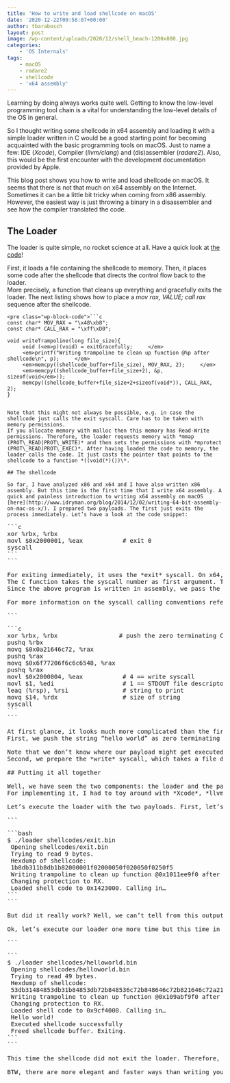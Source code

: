 ```yaml
---
title: 'How to write and load shellcode on macOS'
date: '2020-12-22T09:58:07+00:00'
author: tbarabosch
layout: post
image: /wp-content/uploads/2020/12/shell_beach-1200x800.jpg
categories:
    - 'OS Internals'
tags:
    - macOS
    - radare2
    - shellcode
    - 'x64 assembly'
---
```


Learning by doing always works quite well. Getting to know the low-level programming tool chain is a vital for understanding the low-level details of the OS in general.

So I thought writing some shellcode in x64 assembly and loading it with a simple loader written in C would be a good starting point for becoming acquainted with the basic programming tools on macOS. Just to name a few: IDE (*Xcode*), Compiler (*llvm/clang*) and (dis)assembler (*radare2*). Also, this would be the first encounter with the development documentation provided by Apple.

This blog post shows you how to write and load shellcode on macOS. It seems that there is not that much on x64 assembly on the Internet. Sometimes it can be a little bit tricky when coming from x86 assembly. However, the easiest way is just throwing a binary in a disassembler and see how the compiler translated the code.

## The Loader

The loader is quite simple, no rocket science at all. Have a quick look at [the code](https://github.com/tbarabosch/MacRE/blob/master/x64-shellcode-loader/main.c)!

First, it loads a file containing the shellcode to memory. Then, it places some code after the shellcode that directs the control flow back to the loader.  
More precisely, a function that cleans up everything and gracefully exits the loader. The next listing shows how to place a *mov rax, VALUE; call rax* sequence after the shellcode.

```
<pre class="wp-block-code">```c
const char* MOV_RAX = "\x48\xb8";
const char* CALL_RAX = "\xff\xD0";
 
void writeTrampoline(long file_size){
     void (<em>p)(void) = exitGracefully;     </em>
     <em>printf("Writing trampoline to clean up function @%p after shellcode\n", p);     </em>
     <em>memcpy((shellcode_buffer+file_size), MOV_RAX, 2);     </em>
     <em>memcpy((shellcode_buffer+file_size+2), &p, sizeof(void</em>));
     memcpy((shellcode_buffer+file_size+2+sizeof(void*)), CALL_RAX, 2);
}
```
```

Note that this might not always be possible, e.g. in case the shellcode just calls the exit syscall. Care has to be taken with memory permissions.  
If you allocate memory with malloc then this memory has Read-Write permissions. Therefore, the loader requests memory with *mmap (PROT\_READ|PROT\_WRITE)* and then sets the permissions with *mprotect (PROT\_READ|PROT\_EXEC)*. After having loaded the code to memory, the loader calls the code. It just casts the pointer that points to the shellcode to a function *((void(*)())\*.

## The shellcode

So far, I have analyzed x86 and x64 and I have also written x86 assembly. But this time is the first time that I write x64 assembly. A quick and painless introduction to writing x64 assembly on macOS [here](http://www.idryman.org/blog/2014/12/02/writing-64-bit-assembly-on-mac-os-x/). I prepared two payloads. The first just exits the process immediately. Let’s have a look at the code snippet:

```
<pre class="wp-block-code">```c
xor %rbx, %rbx
movl $0x2000001, %eax           # exit 0
syscall
```
```

For exiting immediately, it uses the *exit* syscall. On x64, syscalls are initiated with the [corresponding keyword](https://developer.apple.com/library/mac/documentation/Darwin/Reference/ManPages/man2/syscall.2.html).  
The C function takes the syscall number as first argument. The other (n-1) arguments depend on the actual syscall.  
Since the above program is written in assembly, we pass the arguments in the registers. *rax* takes the syscall number, only some registers can be used for passing arguments (e.g. *rdi* or *rsi*).

For more information on the syscall calling conventions refer to [this document](http://people.freebsd.org/~obrien/amd64-elf-abi.pdf) (Chapter A.2.1). Back to the example, first we set *rbx* to zero (result of the *exit* syscall) and we move the value *0x2000001* (*exit* being the [first syscall](http://www.opensource.apple.com/source/xnu/xnu-1504.3.12/bsd/kern/syscalls.master)) to *rax*. And finally, we call into the kernel with syscall. The second payload prints “hello world” to *STDOUT*. Let’s have a look at the code:

```
<pre class="wp-block-code">```c
xor %rbx, %rbx                 # push the zero terminating C string to the stack
pushq %rbx
movq $0x0a21646c72, %rax
pushq %rax
movq $0x6f77206f6c6c6548, %rax
pushq %rax
movl $0x2000004, %eax           # 4 == write syscall
movl $1, %edi                   # 1 == STDOUT file descriptor
leaq (%rsp), %rsi               # string to print
movq $14, %rdx                  # size of string
syscall
```
```

At first glance, it looks much more complicated than the first payload. However, there are basically just two things happening.  
First, we push the string “hello world” as zero terminating string to the stack. This is one way to be position-independent.

Note that we don’t know where our payload might get executed.  
Second, we prepare the *write* syscall, which takes a file descriptor (in our case *STDOUT*), a pointer to a string and the string size.

## Putting it all together

Well, we have seen the two components: the loader and the payloads.  
For implementing it, I had to toy around with *Xcode*, *llvm/clang*, *as*, *lldb* and *radare2* just to name the most important tools.

Let’s execute the loader with the two payloads. First, let’s execute it with the exit payload:

```
<pre class="wp-block-code">```bash
$ ./loader shellcodes/exit.bin
 Opening shellcodes/exit.bin
 Trying to read 9 bytes.
 Hexdump of shellcode:
 1b8db311b8db1b82000001f02000050f020050f0250f5
 Writing trampoline to clean up function @0x1011ee9f0 after shellcode
 Changing protection to RX.
 Loaded shell code to 0x1423000. Calling in…
```
```

But did it really work? Well, we can’t tell from this output. So we’ve to look into the inside of our process. There are a couple of tools for this job. We could check if everything works by using *dtrace* and truss. A valuable source for quickly writing *dtrace* one-liners is [Brendan Gregg’s blog](http://www.brendangregg.com/DTrace/dtrace_oneliners.txt).

Ok, let’s execute our loader one more time but this time in conjunction with *dtrace*:

```
<pre class="wp-block-code">```
$ ./loader shellcodes/helloworld.bin
 Opening shellcodes/helloworld.bin
 Trying to read 49 bytes.
 Hexdump of shellcode:
 53db31484853db31b84853db72b848536c72b848646c72b821646c72a21646 [...]
 Writing trampoline to clean up function @0x109abf9f0 after shellcode
 Changing protection to RX.
 Loaded shell code to 0x9cf4000. Calling in…
 Hello world!
 Executed shellcode successfully
 Freed shellcode buffer. Exiting.
```
```

This time the shellcode did not exit the loader. Therefore, our trampoline directed the control flow to the clean up function that successfully freed the buffer and exited the loader. The code is hosted as usual on [github](https://github.com/tbarabosch/MacRE/tree/master/x64-shellcode-loader).

BTW, there are more elegant and faster ways than writing your shellcode in assembly. Tools like *rang2-cc* (part of the *radare2* reversing framework) [generate shellcode from C programs](http://radare.today/posts/payloads-in-c/). However, for educational purposes, it is advisable to do at least just once.
